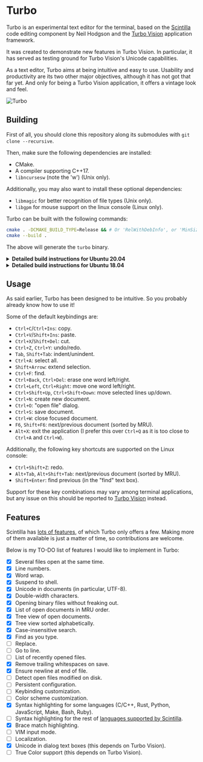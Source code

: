 # Turbo

Turbo is an experimental text editor for the terminal, based on the [Scintilla](https://www.scintilla.org/index.html) code editing component by Neil Hodgson and the [Turbo Vision](https://github.com/magiblot/tvision) application framework.

It was created to demonstrate new features in Turbo Vision. In particular, it has served as testing ground for Turbo Vision's Unicode capabilities.

As a text editor, Turbo aims at being intuitive and easy to use. Usability and productivity are its two other major objectives, although it has not got that far yet. And only for being a Turbo Vision application, it offers a vintage look and feel.

![Turbo](https://user-images.githubusercontent.com/20713561/89552632-b7053380-d80c-11ea-92e0-a8c30f80cd49.png)

## Building

First of all, you should clone this repository along its submodules with `git clone --recursive`.

Then, make sure the following dependencies are installed:

* CMake.
* A compiler supporting C++17.
* `libncursesw` (note the 'w') (Unix only).

Additionally, you may also want to install these optional dependencies:

* `libmagic` for better recognition of file types (Unix only).
* `libgpm` for mouse support on the linux console (Linux only).

Turbo can be built with the following commands:

```sh
cmake . -DCMAKE_BUILD_TYPE=Release && # Or 'RelWithDebInfo', or 'MinSizeRel', or 'Debug'.
cmake --build .
```

The above will generate the `turbo` binary.

<details>
<summary><b>Detailed build instructions for Ubuntu 20.04</b></summary>

```sh
sudo apt update
sudo apt install cmake build-essential git libfmt-dev libmagic-dev libgpm-dev libncursesw5 libncursesw5-dev
git clone --recursive https://github.com/magiblot/turbo.git
cd turbo
cmake . -DCMAKE_BUILD_TYPE=Release
cmake --build . # Build Turbo.
sudo cp turbo /usr/local/bin/ # Install.
```
</details>
<details>
<summary><b>Detailed build instructions for Ubuntu 18.04</b></summary>

```sh
sudo apt update
sudo apt-get install libssl-dev gcc-8 g++-8 git libfmt-dev libmagic-dev libgpm-dev libncursesw5 libncursesw5-dev ncurses-dev build-essential

#build CMake 3.18.1
export CXX=g++-8
sudo apt remove --purge --auto-remove cmake
mkdir ~/temp && cd ~/temp
wget https://cmake.org/files/v3.18/cmake-3.18.1.tar.gz
tar -xzvf cmake-3.18.1.tar.gz
pushd cmake-3.18.1/
./bootstrap
make -j$(nproc)
sudo make install
popd
git clone --recursive https://github.com/magiblot/turbo.git
cd turbo
cmake . -DCMAKE_BUILD_TYPE=Release
cmake --build . # Build Turbo.
sudo cp turbo /usr/local/bin/ # Install.
turbo
```
</details>

## Usage

As said earlier, Turbo has been designed to be intuitive. So you probably already know how to use it!

Some of the default keybindings are:

* `Ctrl+C`/`Ctrl+Ins`: copy.
* `Ctrl+V`/`Shift+Ins`: paste.
* `Ctrl+X`/`Shift+Del`: cut.
* `Ctrl+Z`, `Ctrl+Y`: undo/redo.
* `Tab`, `Shift+Tab`: indent/unindent.
* `Ctrl+A`: select all.
* `Shift+Arrow`: extend selection.
* `Ctrl+F`: find.
* `Ctrl+Back`, `Ctrl+Del`: erase one word left/right.
* `Ctrl+Left`, `Ctrl+Right`: move one word left/right.
* `Ctrl+Shift+Up`, `Ctrl+Shift+Down`: move selected lines up/down.
* `Ctrl+N`: create new document.
* `Ctrl+O`: "open file" dialog.
* `Ctrl+S`: save document.
* `Ctrl+W`: close focused document.
* `F6`, `Shift+F6`: next/previous document (sorted by MRU).
* `Alt+X`: exit the application (I prefer this over `Ctrl+Q` as it is too close to `Ctrl+A` and `Ctrl+W`).

Additionally, the following key shortcuts are supported on the Linux console:

* `Ctrl+Shift+Z`: redo.
* `Alt+Tab`, `Alt+Shift+Tab`: next/previous document (sorted by MRU).
* `Shift+Enter`: find previous (in the "find" text box).

Support for these key combinations may vary among terminal applications, but any issue on this should be reported to [Turbo Vision](https://github.com/magiblot/tvision/issues) instead.

## Features

Scintilla has [lots of features](https://www.scintilla.org/ScintillaDoc.html), of which Turbo only offers a few. Making more of them available is just a matter of time, so contributions are welcome.

Below is my TO-DO list of features I would like to implement in Turbo:

- [x] Several files open at the same time.
- [x] Line numbers.
- [x] Word wrap.
- [x] Suspend to shell.
- [x] Unicode in documents (in particular, UTF-8).
- [x] Double-width characters.
- [x] Opening binary files without freaking out.
- [x] List of open documents in MRU order.
- [x] Tree view of open documents.
- [x] Tree view sorted alphabetically.
- [x] Case-insensitive search.
- [x] Find as you type.
- [ ] Replace.
- [ ] Go to line.
- [ ] List of recently opened files.
- [x] Remove trailing whitespaces on save.
- [x] Ensure newline at end of file.
- [ ] Detect open files modified on disk.
- [ ] Persistent configuration.
- [ ] Keybinding customization.
- [ ] Color scheme customization.
- [x] Syntax highlighting for some languages (C/C++, Rust, Python, JavaScript, Make, Bash, Ruby).
- [ ] Syntax highlighting for the rest of [languages supported by Scintilla](https://github.com/RaiKoHoff/scintilla/blob/master/include/SciLexer.h).
- [x] Brace match highlighting.
- [ ] VIM input mode.
- [ ] Localization.
- [x] Unicode in dialog text boxes (this depends on Turbo Vision).
- [ ] True Color support (this depends on Turbo Vision).
